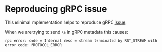 # Reproducing gRPC issue

This minimal implementation helps to reproduce gRPC [issue](https://github.com/grpc/grpc-go/issues/1888).

When we are trying to send `\n` in gRPC metadata this causes:
```
rpc error: code = Internal desc = stream terminated by RST_STREAM with error code: PROTOCOL_ERROR
```

